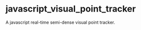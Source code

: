 javascript_visual_point_tracker
===============================

A javascript real-time semi-dense visual point tracker.
